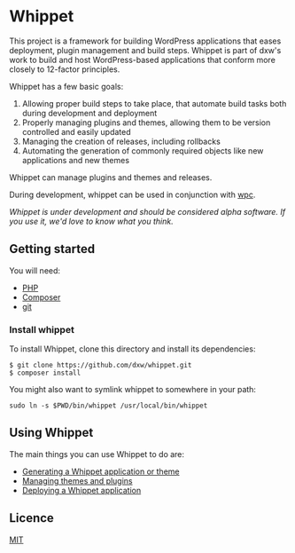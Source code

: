 # Whippet

This project is a framework for building WordPress applications that eases deployment, plugin management and build steps. Whippet is part of dxw's work to build and host WordPress-based applications that conform more closely to 12-factor principles.

Whippet has a few basic goals:

1. Allowing proper build steps to take place, that automate build tasks both during development and deployment
2. Properly managing plugins and themes, allowing them to be version controlled and easily updated
3. Managing the creation of releases, including rollbacks
4. Automating the generation of commonly required objects like new applications and new themes

Whippet can manage plugins and themes and releases.

During development, whippet can be used in conjunction with [wpc](https://github.com/dxw/wpc).

*Whippet is under development and should be considered alpha software. If you use it, we'd love to know what you think.*

## Getting started

You will need:

* [PHP](https://www.php.net/)
* [Composer](https://getcomposer.org/)
* [git](https://git-scm.com/)

### Install whippet

To install Whippet, clone this directory and install its dependencies:

```
$ git clone https://github.com/dxw/whippet.git
$ composer install
```

You might also want to symlink whippet to somewhere in your path:

```
sudo ln -s $PWD/bin/whippet /usr/local/bin/whippet
```

## Using Whippet

The main things you can use Whippet to do are:

* [Generating a Whippet application or theme](docs/generate.md)
* [Managing themes and plugins](docs/themesandplugins.md)
* [Deploying a Whippet application](docs/deploy.md)

## Licence

[MIT](COPYING.txt)
